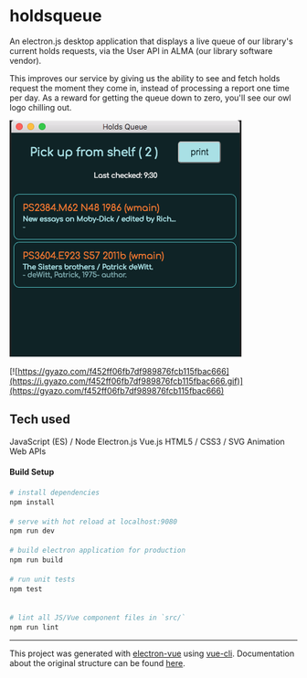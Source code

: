 # holdsqueue

An electron.js desktop application that displays a live queue of our library's current holds requests, via the User API in ALMA (our library software vendor).

This improves our service by giving us the ability to see and fetch holds request the moment they come in, instead of processing a report one time per day. As a reward for getting the queue down to zero, you'll see our owl logo chilling out.

![queue](https://github.com/DanOswalt/holdsqueue/blob/master/queue.png)

[![https://gyazo.com/f452ff06fb7df989876fcb115fbac666](https://i.gyazo.com/f452ff06fb7df989876fcb115fbac666.gif)](https://gyazo.com/f452ff06fb7df989876fcb115fbac666)

## Tech used
JavaScript (ES) / Node
Electron.js
Vue.js
HTML5 / CSS3 / SVG Animation
Web APIs

#### Build Setup

``` bash
# install dependencies
npm install

# serve with hot reload at localhost:9080
npm run dev

# build electron application for production
npm run build

# run unit tests
npm test


# lint all JS/Vue component files in `src/`
npm run lint

```

---

This project was generated with [electron-vue](https://github.com/SimulatedGREG/electron-vue) using [vue-cli](https://github.com/vuejs/vue-cli). Documentation about the original structure can be found [here](https://simulatedgreg.gitbooks.io/electron-vue/content/index.html).
